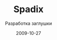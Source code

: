 ---
title: Spadix
subtitle: Разработка заглушки
layout: default
modal-id: 23
date: 2009-10-27
img: spadix.png
thumbnail: spadix-thumbnail.png
alt: image-alt
project-date: Октябрь 2009
client: Spadix LLC
category: Разработка заглушки
site: http://www.spadix.ru
description: Компания занимается обильным множеством различных видов деятельности и для начала потребовалась страница заглушка, на которой были бы перечислены все действующие подразделения.

---